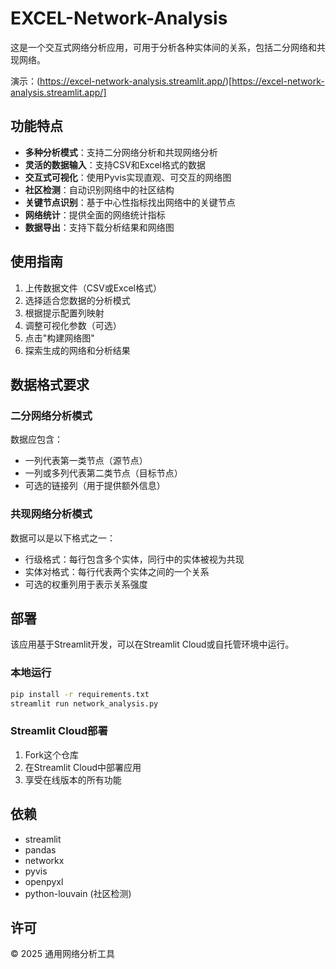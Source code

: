 # EXCEL-Network-Analysis

这是一个交互式网络分析应用，可用于分析各种实体间的关系，包括二分网络和共现网络。

演示：(https://excel-network-analysis.streamlit.app/)[https://excel-network-analysis.streamlit.app/]

## 功能特点

- **多种分析模式**：支持二分网络分析和共现网络分析
- **灵活的数据输入**：支持CSV和Excel格式的数据
- **交互式可视化**：使用Pyvis实现直观、可交互的网络图
- **社区检测**：自动识别网络中的社区结构
- **关键节点识别**：基于中心性指标找出网络中的关键节点
- **网络统计**：提供全面的网络统计指标
- **数据导出**：支持下载分析结果和网络图

## 使用指南

1. 上传数据文件（CSV或Excel格式）
2. 选择适合您数据的分析模式
3. 根据提示配置列映射
4. 调整可视化参数（可选）
5. 点击"构建网络图"
6. 探索生成的网络和分析结果

## 数据格式要求

### 二分网络分析模式

数据应包含：
- 一列代表第一类节点（源节点）
- 一列或多列代表第二类节点（目标节点）
- 可选的链接列（用于提供额外信息）

### 共现网络分析模式

数据可以是以下格式之一：
- 行级格式：每行包含多个实体，同行中的实体被视为共现
- 实体对格式：每行代表两个实体之间的一个关系
- 可选的权重列用于表示关系强度

## 部署

该应用基于Streamlit开发，可以在Streamlit Cloud或自托管环境中运行。

### 本地运行

```bash
pip install -r requirements.txt
streamlit run network_analysis.py
```

### Streamlit Cloud部署

1. Fork这个仓库
2. 在Streamlit Cloud中部署应用
3. 享受在线版本的所有功能

## 依赖

- streamlit
- pandas
- networkx
- pyvis
- openpyxl
- python-louvain (社区检测)

## 许可

© 2025 通用网络分析工具
